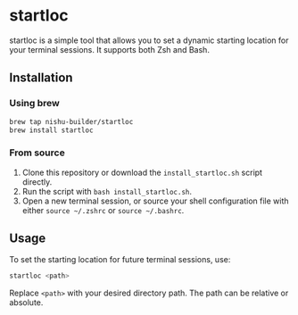 # startloc

startloc is a simple tool that allows you to set a dynamic starting location for your terminal sessions. It supports both Zsh and Bash.

## Installation

### Using brew
```bash
brew tap nishu-builder/startloc
brew install startloc
```

### From source
1. Clone this repository or download the `install_startloc.sh` script directly.
2. Run the script with `bash install_startloc.sh`.
3. Open a new terminal session, or source your shell configuration file with either `source ~/.zshrc` or `source ~/.bashrc`.

## Usage

To set the starting location for future terminal sessions, use:

```bash
startloc <path>
```

Replace `<path>` with your desired directory path. The path can be relative or absolute.

